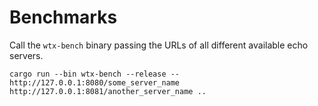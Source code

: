 # Benchmarks

Call the `wtx-bench` binary passing the URLs of all different available echo servers.

```
cargo run --bin wtx-bench --release -- http://127.0.0.1:8080/some_server_name http://127.0.0.1:8081/another_server_name ..
```